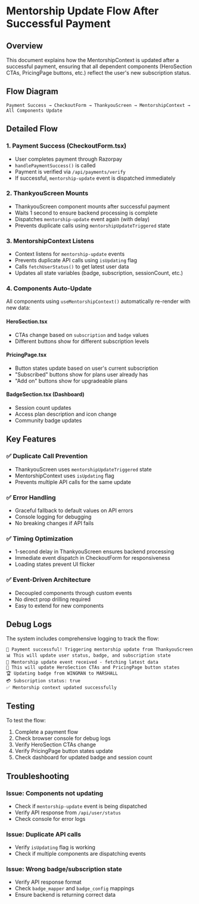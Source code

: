 # Mentorship Update Flow After Successful Payment

## Overview
This document explains how the MentorshipContext is updated after a successful payment, ensuring that all dependent components (HeroSection CTAs, PricingPage buttons, etc.) reflect the user's new subscription status.

## Flow Diagram

```
Payment Success → CheckoutForm → ThankyouScreen → MentorshipContext → All Components Update
```

## Detailed Flow

### 1. Payment Success (CheckoutForm.tsx)
- User completes payment through Razorpay
- `handlePaymentSuccess()` is called
- Payment is verified via `/api/payments/verify`
- If successful, `mentorship-update` event is dispatched immediately

### 2. ThankyouScreen Mounts
- ThankyouScreen component mounts after successful payment
- Waits 1 second to ensure backend processing is complete
- Dispatches `mentorship-update` event again (with delay)
- Prevents duplicate calls using `mentorshipUpdateTriggered` state

### 3. MentorshipContext Listens
- Context listens for `mentorship-update` events
- Prevents duplicate API calls using `isUpdating` flag
- Calls `fetchUserStatus()` to get latest user data
- Updates all state variables (badge, subscription, sessionCount, etc.)

### 4. Components Auto-Update
All components using `useMentorshipContext()` automatically re-render with new data:

#### HeroSection.tsx
- CTAs change based on `subscription` and `badge` values
- Different buttons show for different subscription levels

#### PricingPage.tsx
- Button states update based on user's current subscription
- "Subscribed" buttons show for plans user already has
- "Add on" buttons show for upgradeable plans

#### BadgeSection.tsx (Dashboard)
- Session count updates
- Access plan description and icon change
- Community badge updates

## Key Features

### ✅ Duplicate Call Prevention
- ThankyouScreen uses `mentorshipUpdateTriggered` state
- MentorshipContext uses `isUpdating` flag
- Prevents multiple API calls for the same update

### ✅ Error Handling
- Graceful fallback to default values on API errors
- Console logging for debugging
- No breaking changes if API fails

### ✅ Timing Optimization
- 1-second delay in ThankyouScreen ensures backend processing
- Immediate event dispatch in CheckoutForm for responsiveness
- Loading states prevent UI flicker

### ✅ Event-Driven Architecture
- Decoupled components through custom events
- No direct prop drilling required
- Easy to extend for new components

## Debug Logs

The system includes comprehensive logging to track the flow:

```
🎉 Payment successful! Triggering mentorship update from ThankyouScreen
📊 This will update user status, badge, and subscription state
🔄 Mentorship update event received - fetching latest data
🎯 This will update HeroSection CTAs and PricingPage button states
🏆 Updating badge from WINGMAN to MARSHALL
💳 Subscription status: true
✅ Mentorship context updated successfully
```

## Testing

To test the flow:
1. Complete a payment flow
2. Check browser console for debug logs
3. Verify HeroSection CTAs change
4. Verify PricingPage button states update
5. Check dashboard for updated badge and session count

## Troubleshooting

### Issue: Components not updating
- Check if `mentorship-update` event is being dispatched
- Verify API response from `/api/user/status`
- Check console for error logs

### Issue: Duplicate API calls
- Verify `isUpdating` flag is working
- Check if multiple components are dispatching events

### Issue: Wrong badge/subscription state
- Verify API response format
- Check `badge_mapper` and `badge_config` mappings
- Ensure backend is returning correct data 
